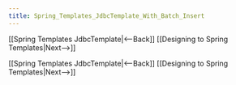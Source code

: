 ```yaml
---
title: Spring_Templates_JdbcTemplate_With_Batch_Insert
---
```

[[Spring Templates JdbcTemplate|<--Back]] [[Designing to Spring Templates|Next-->]]



[[Spring Templates JdbcTemplate|<--Back]] [[Designing to Spring Templates|Next-->]]